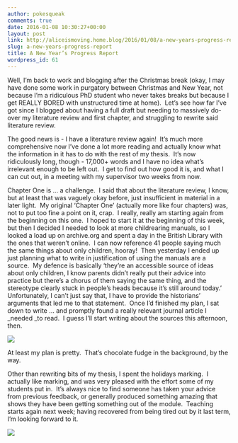 ```yaml
---
author: pokesqueak
comments: true
date: 2016-01-08 10:30:27+00:00
layout: post
link: http://aliceismoving.home.blog/2016/01/08/a-new-years-progress-report/
slug: a-new-years-progress-report
title: A New Year’s Progress Report
wordpress_id: 61
---
```


Well, I’m back to work and blogging after the Christmas break (okay, I may have done some work in purgatory between Christmas and New Year, not because I’m a ridiculous PhD student who never takes breaks but because I get REALLY BORED with unstructured time at home).  Let’s see how far I’ve got since I blogged about having a full draft but needing to massively do-over my literature review and first chapter, and struggling to rewrite said literature review.

The good news is - I have a literature review again!  It’s much more comprehensive now I’ve done a lot more reading and actually know what the information in it has to do with the rest of my thesis.  It’s now ridiculously long, though - 17,000+ words and I have no idea what’s irrelevant enough to be left out.  I get to find out how good it is, and what I can cut out, in a meeting with my supervisor two weeks from now.

Chapter One is … a challenge.  I said that about the literature review, I know, but at least that was vaguely okay before, just insufficient in material in a later light.  My original ‘Chapter One’ (actually more like four chapters) was, not to put too fine a point on it, crap.  I really, really am starting again from the beginning on this one.  I hoped to start it at the beginning of this week, but then I decided I needed to look at more childrearing manuals, so I looked a load up on archive.org and spent a day in the British Library with the ones that weren’t online.  I can now reference 41 people saying much the same things about only children, hooray!  Then yesterday I ended up just planning what to write in justification of using the manuals are a source.  My defence is basically ‘they’re an accessible source of ideas about only children, I know parents didn’t really put their advice into practice but there’s a chorus of them saying the same thing, and the stereotype clearly stuck in people’s heads because it’s still around today.’  Unfortunately, I can’t just say that, I have to provide the historians’ arguments that led me to that statement.  Once I’d finished my plan, I sat down to write … and promptly found a really relevant journal article I _needed _to read.  I guess I’ll start writing about the sources this afternoon, then.  


![](https://66.media.tumblr.com/50d505e443c307e27ceac61a40cb909b/tumblr_inline_o0lh3voVzw1s70b7a_540.jpg)

At least my plan is pretty.  That’s chocolate fudge in the background, by the way.

Other than rewriting bits of my thesis, I spent the holidays marking.  I actually like marking, and was very pleased with the effort some of my students put in.  It’s always nice to find someone has taken your advice from previous feedback, or generally produced something amazing that shows they have been getting something out of the module.  Teaching starts again next week; having recovered from being tired out by it last term, I’m looking forward to it.

![](https://66.media.tumblr.com/63605c87b1d8e149fdbce4e6719b7205/tumblr_inline_o0lh9bqHmk1s70b7a_540.jpg)

